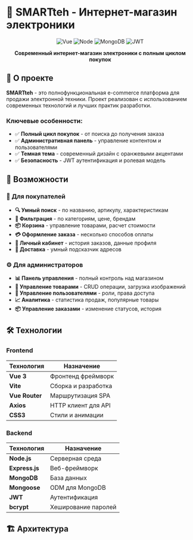# 🏪 SMARTteh - Интернет-магазин электроники

<div align="center">

![Vue](https://img.shields.io/badge/Vue.js-3-4FC08D?logo=vuedotjs)
![Node](https://img.shields.io/badge/Node.js-Express-339933?logo=nodedotjs)
![MongoDB](https://img.shields.io/badge/MongoDB-Database-47A248?logo=mongodb)
![JWT](https://img.shields.io/badge/JWT-Auth-000000?logo=jsonwebtokens)

**Современный интернет-магазин электроники с полным циклом покупок**

</div>

## 🎯 О проекте

**SMARTteh** - это полнофункциональная e-commerce платформа для продажи электронной техники. Проект реализован с использованием современных технологий и лучших практик разработки.

### Ключевые особенности:
- ✅ **Полный цикл покупок** - от поиска до получения заказа
- ✅ **Административная панель** - управление контентом и пользователями
- ✅ **Темная тема** - современный дизайн с оранжевыми акцентами
- ✅ **Безопасность** - JWT аутентификация и ролевая модель

## 🚀 Возможности

### 🛒 Для покупателей
- **🔍 Умный поиск** - по названию, артикулу, характеристикам
- **🎯 Фильтрация** - по категориям, цене, брендам
- **📦 Корзина** - управление товарами, расчет стоимости
- **💳 Оформление заказа** - несколько способов оплаты
- **👤 Личный кабинет** - история заказов, данные профиля
- **🚚 Доставка** - умный подсказчик адресов

### ⚙️ Для администраторов
- **📊 Панель управления** - полный контроль над магазином
- **🎁 Управление товарами** - CRUD операции, загрузка изображений
- **👥 Управление пользователями** - роли, права доступа
- **📈 Аналитика** - статистика продаж, популярные товары
- **📦 Управление заказами** - изменение статусов, история

## 🛠 Технологии

### Frontend
| Технология | Назначение |
|------------|------------|
| **Vue 3** | Фронтенд фреймворк |
| **Vite** | Сборка и разработка |
| **Vue Router** | Маршрутизация SPA |
| **Axios** | HTTP клиент для API |
| **CSS3** | Стили и анимации |

### Backend
| Технология | Назначение |
|------------|------------|
| **Node.js** | Серверная среда |
| **Express.js** | Веб-фреймворк |
| **MongoDB** | База данных |
| **Mongoose** | ODM для MongoDB |
| **JWT** | Аутентификация |
| **bcrypt** | Хеширование паролей |

## 🏗 Архитектура
